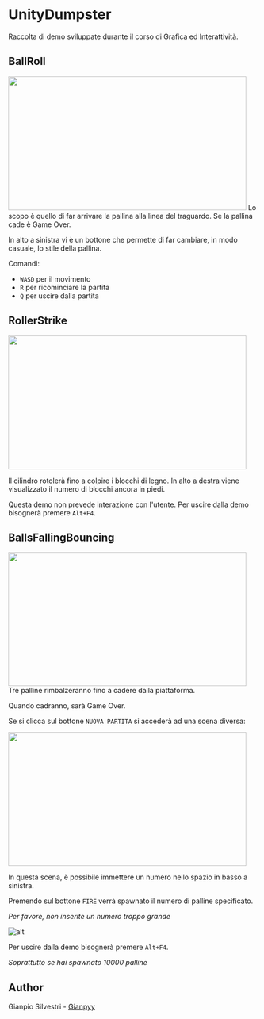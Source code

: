 # UnityDumpster

Raccolta di demo sviluppate durante il corso di Grafica ed Interattività.

## BallRoll
<img src="https://media.discordapp.net/attachments/373468064022396930/1034870712764223488/unknown.png" width="480" height="270">
Lo scopo è quello di far arrivare la pallina alla linea del traguardo. Se la pallina cade è Game Over.

In alto a sinistra vi è un bottone che permette di far cambiare, in modo casuale, lo stile della pallina.

Comandi:
- `WASD` per il movimento
- `R` per ricominciare la partita
- `Q` per uscire dalla partita


## RollerStrike
<img src="https://media.discordapp.net/attachments/373468064022396930/1034878469072486492/unknown.png" width="480" height="270">

Il cilindro rotolerà fino a colpire i blocchi di legno. In alto a destra viene visualizzato il numero di blocchi ancora in piedi. 

Questa demo non prevede interazione con l'utente. Per uscire dalla demo bisognerà premere `Alt+F4`.


## BallsFallingBouncing

<img src="https://media.discordapp.net/attachments/373468064022396930/1035217139046547467/unknown.png" width="480" height="270">
Tre palline rimbalzeranno fino a cadere dalla piattaforma.

Quando cadranno, sarà Game Over.

Se si clicca sul bottone `NUOVA PARTITA` si accederà ad una scena diversa:

<img src="https://media.discordapp.net/attachments/373468064022396930/1035217169102950522/unknown.png" width="480" height="270">

In questa scena, è possibile immettere un numero nello spazio in basso a sinistra.

Premendo sul bottone `FIRE` verrà spawnato il numero di palline specificato.

_Per favore, non inserite un numero troppo grande_

![alt](gifs/ezgif-1-1fd282b483.gif)

Per uscire dalla demo bisognerà premere `Alt+F4`.

_Soprattutto se hai spawnato 10000 palline_


## Author
Gianpio Silvestri - [Gianpyy](https://github.com/Gianpyy)
